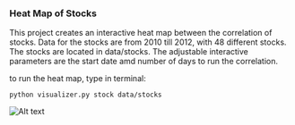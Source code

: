 ### Heat Map of Stocks

This project creates an interactive heat map between the correlation of stocks. Data for the stocks are from 2010 till 2012, with 48 different stocks. The stocks are located in data/stocks. The adjustable interactive parameters are the start date amd number of days to run the correlation. 

to run the heat map, type in terminal:

	python visualizer.py stock data/stocks

![Alt text](/heatmap_example.png?raw=true "Optional Title")